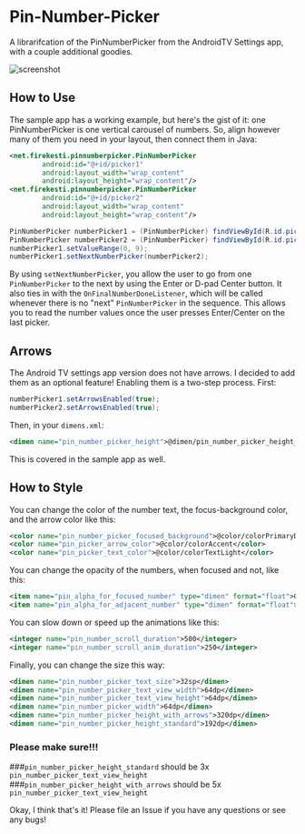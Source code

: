 # Pin-Number-Picker
A librarifcation of the PinNumberPicker from the AndroidTV Settings app, with a couple additional goodies.

![screenshot](https://raw.githubusercontent.com/firekesti/Pin-Number-Picker/master/screenshot.png)

## How to Use  
The sample app has a working example, but here's the gist of it: one PinNumberPicker is one vertical carousel of numbers. So, align however many of them you need in your layout, then connect them in Java:  
```xml
<net.firekesti.pinnumberpicker.PinNumberPicker
        android:id="@+id/picker1"
        android:layout_width="wrap_content"
        android:layout_height="wrap_content"/>
<net.firekesti.pinnumberpicker.PinNumberPicker
        android:id="@+id/picker2"
        android:layout_width="wrap_content"
        android:layout_height="wrap_content"/>
```

```java
PinNumberPicker numberPicker1 = (PinNumberPicker) findViewById(R.id.picker1);
PinNumberPicker numberPicker2 = (PinNumberPicker) findViewById(R.id.picker2);
numberPicker1.setValueRange(0, 9);
numberPicker1.setNextNumberPicker(numberPicker2);
```

By using `setNextNumberPicker`, you allow the user to go from one `PinNumberPicker` to the next by using the Enter or D-pad Center button. It also ties in with the `OnFinalNumberDoneListener`, which will be called whenever there is no "next" `PinNumberPicker` in the sequence. This allows you to read the number values once the user presses Enter/Center on the last picker.  

## Arrows  
The Android TV settings app version does not have arrows. I decided to add them as an optional feature! Enabling them is a two-step process. First:  
```java
numberPicker1.setArrowsEnabled(true);
numberPicker2.setArrowsEnabled(true);
```
Then, in your `dimens.xml`:  
```xml
<dimen name="pin_number_picker_height">@dimen/pin_number_picker_height_with_arrows</dimen>
```
This is covered in the sample app as well.

## How to Style  
You can change the color of the number text, the focus-background color, and the arrow color like this:  
```xml
<color name="pin_number_picker_focused_background">@color/colorPrimaryDark</color>
<color name="pin_picker_arrow_color">@color/colorAccent</color>
<color name="pin_picker_text_color">@color/colorTextLight</color>
```

You can change the opacity of the numbers, when focused and not, like this:  
```xml
<item name="pin_alpha_for_focused_number" type="dimen" format="float">0.5</item>
<item name="pin_alpha_for_adjacent_number" type="dimen" format="float">0.1</item>
```

You can slow down or speed up the animations like this:  
```xml
<integer name="pin_number_scroll_duration">500</integer>
<integer name="pin_number_scroll_anim_duration">250</integer>
```

Finally, you can change the size this way:  
```xml
<dimen name="pin_number_picker_text_size">32sp</dimen>
<dimen name="pin_number_picker_text_view_width">64dp</dimen>
<dimen name="pin_number_picker_text_view_height">64dp</dimen>
<dimen name="pin_number_picker_width">64dp</dimen>
<dimen name="pin_number_picker_height_with_arrows">320dp</dimen>
<dimen name="pin_number_picker_height_standard">192dp</dimen>
```
### Please make sure!!!  
###`pin_number_picker_height_standard` should be 3x `pin_number_picker_text_view_height`  
###`pin_number_picker_height_with_arrows` should be 5x `pin_number_picker_text_view_height`

Okay, I think that's it! Please file an Issue if you have any questions or see any bugs!
